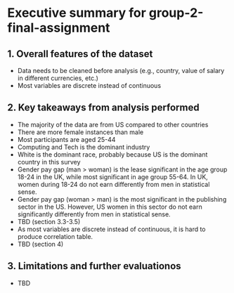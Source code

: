 # Executive summary for group-2-final-assignment

## 1. Overall features of the dataset
- Data needs to be cleaned before analysis (e.g., country, value of salary in different currencies, etc.)
- Most variables are discrete instead of continuous

## 2. Key takeaways from analysis performed
- The majority of the data are from US compared to other countries
- There are more female instances than male
- Most participants are aged 25-44
- Computing and Tech is the dominant industry
- White is the dominant race, probably because US is the dominant country in this survey
- Gender pay gap (man > woman) is the lease significant in the age group 18-24 in the UK, while most significant in age group 55-64. In UK, women during 18-24 do not earn differently from men in statistical sense.
- Gender pay gap (woman > man) is the most significant in the publishing sector in the US. However, US women in this sector do not earn significantly differently from men in statistical sense.
- TBD (section 3.3-3.5)
- As most variables are discrete instead of continuous, it is hard to produce correlation table.
- TBD (section 4)

## 3. Limitations and further evaluationos
- TBD